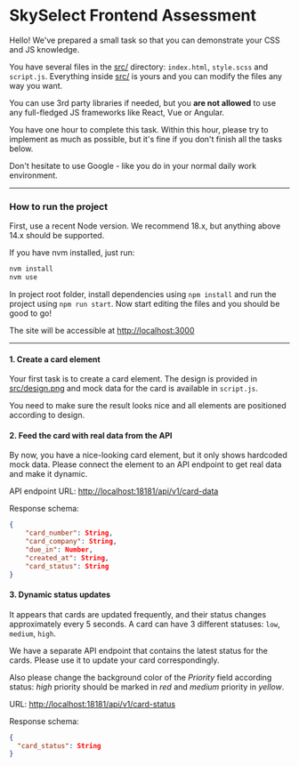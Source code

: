 # SkySelect Frontend Assessment

Hello! We've prepared a small task so that you can demonstrate your CSS and JS knowledge.

You have several files in the [src/](src/) directory: `index.html`, `style.scss` and `script.js`. 
Everything inside [src/](src/) is yours and you can modify the files any way you want.

You can use 3rd party libraries if needed, but you **are not allowed** to use any 
full-fledged JS frameworks like React, Vue or Angular. 

You have one hour to complete this task. Within this hour, please try to implement as much as possible, 
but it's fine if you don't finish all the tasks below.

Don't hesitate to use Google - like you do in your normal daily work environment.

---

### How to run the project

First, use a recent Node version. We recommend 18.x, but anything above 14.x should be supported.

If you have nvm installed, just run:

```bash
nvm install
nvm use
```

In project root folder, install dependencies using `npm install` and run the project using `npm run start`. 
Now start editing the files and you should be good to go!

The site will be accessible at [http://localhost:3000](http://localhost:3000)

--- 

#### 1. Create a card element

Your first task is to create a card element. The design is provided in [src/design.png](src/design.png) 
and mock data for the card is available in `script.js`. 

You need to make sure the result looks nice and all elements are positioned according to design.
  

#### 2. Feed the card with real data from the API

By now, you have a nice-looking card element, but it only shows hardcoded mock data.
Please connect the element to an API endpoint to get real data and make it dynamic.

API endpoint URL: [http://localhost:18181/api/v1/card-data](http://localhost:18181/api/v1/card-data)

Response schema:

```json
{
    "card_number": String,
    "card_company": String,
    "due_in": Number,
    "created_at": String,
    "card_status": String
}
```


#### 3. Dynamic status updates

It appears that cards are updated frequently, and their status changes approximately every 5 seconds. 
A card can have 3 different statuses: `low`, `medium`, `high`.


We have a separate API endpoint that contains the latest status for the cards.
 Please use it to update your card correspondingly.
  
Also please change the background color of the *Priority* field according status: 
*high* priority should be marked in *red* and *medium* priority in *yellow*.


URL: [http://localhost:18181/api/v1/card-status](http://localhost:18181/api/v1/card-status)

Response schema:

```json
{
  "card_status": String
}
``` 
